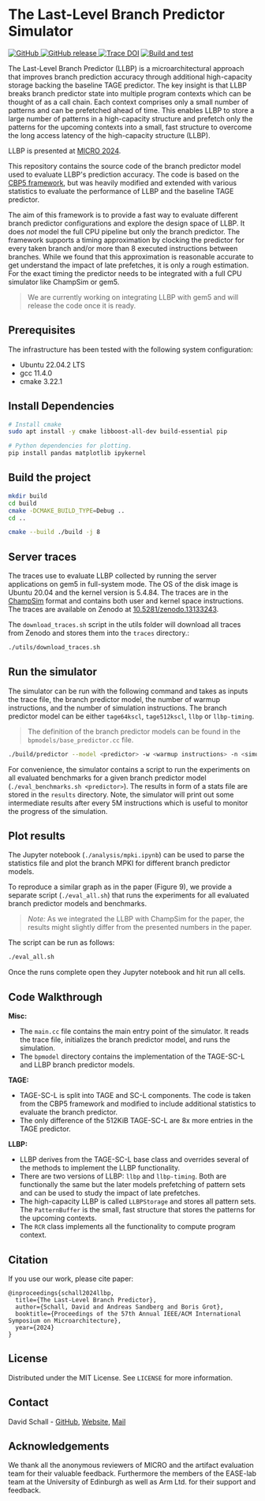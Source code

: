 # The Last-Level Branch Predictor Simulator

<p align="left">
    <a href="https://github.com/dhschall/LLBP/blob/main/LICENSE">
        <img alt="GitHub" src="https://img.shields.io/badge/License-MIT-yellow.svg">
    </a>
    <a href="https://github.com/dhschall/LLBP/releases">
        <img alt="GitHub release" src="https://img.shields.io/github/v/release/dhschall/LLBP">
    </a>
    <a href="https://doi.org/10.5281/zenodo.13197409"><img src="https://zenodo.org/badge/DOI/10.5281/zenodo.13197409.svg" alt="Trace DOI"></a>
    <a href="https://github.com/dhschall/LLBP/actions/workflows/build-and-run.yml">
        <img alt="Build and test" src="https://github.com/dhschall/LLBP/actions/workflows/build-and-run.yml/badge.svg">
    </a>

</p>


The Last-Level Branch Predictor (LLBP) is a microarchitectural approach that improves branch prediction accuracy through additional high-capacity storage backing the baseline TAGE predictor. The key insight is that LLBP breaks branch predictor state into multiple program contexts which can be thought of as a call chain. Each context comprises only a small number of patterns and can be prefetched ahead of time. This enables LLBP to store a large number of patterns in a high-capacity structure and prefetch only the patterns for the upcoming contexts into a small, fast structure to overcome the long access latency of the high-capacity structure (LLBP).

LLBP is presented at [MICRO 2024](https://microarch.org/micro57/).

This repository contains the source code of the branch predictor model used to evaluate LLBP's prediction accuracy. The code is based on the [CBP5 framework](http://www.jilp.org/cbp2016/), but was heavily modified and extended with various statistics to evaluate the performance of LLBP and the baseline TAGE predictor.

The aim of this framework is to provide a fast way to evaluate different branch predictor configurations and explore the design space of LLBP. It does *not* model the full CPU pipeline but only the branch predictor.
The framework supports a timing approximation by clocking the predictor for every taken branch and/or more than 8 executed instructions between branches. While we found that this approximation is reasonable accurate to get understand the impact of late prefetches, it is only a rough estimation. For the exact timing the predictor needs to be integrated with a full CPU simulator like ChampSim or gem5.
> We are currently working on integrating LLBP with gem5 and will release the code once it is ready.



## Prerequisites

The infrastructure has been tested with the following system configuration:

* Ubuntu 22.04.2 LTS
* gcc 11.4.0
* cmake 3.22.1


## Install Dependencies

```bash
# Install cmake
sudo apt install -y cmake libboost-all-dev build-essential pip

# Python dependencies for plotting.
pip install pandas matplotlib ipykernel

```


## Build the project

```bash
mkdir build
cd build
cmake -DCMAKE_BUILD_TYPE=Debug ..
cd ..

cmake --build ./build -j 8

```

## Server traces

The traces use to evaluate LLBP collected by running the server applications on gem5 in full-system mode. The OS of the disk image is Ubuntu 20.04 and the kernel version is 5.4.84. The traces are in the [ChampSim](https://github.com/ChampSim/ChampSim) format and contains both user and kernel space instructions. The traces are available on Zenodo at [10.5281/zenodo.13133243](https://doi.org/10.5281/zenodo.13133243).

The `download_traces.sh` script in the utils folder will download all traces from Zenodo and stores them into the `traces` directory.:

```bash
./utils/download_traces.sh
```


## Run the simulator

The simulator can be run with the following command and takes as inputs the trace file, the branch predictor model, the number of warmup instructions, and the number of simulation instructions.
The branch predictor model can be either `tage64kscl`, `tage512kscl`, `llbp` or `llbp-timing`.
> The definition of the branch predictor models can be found in the `bpmodels/base_predictor.cc` file.

```bash
./build/predictor --model <predictor> -w <warmup instructions> -n <simulation instructions> <trace>
```

For convenience, the simulator contains a script to run the experiments on all evaluated benchmarks for a given branch predictor model (`./eval_benchmarks.sh <predictor>`).
The results in form of a stats file are stored in the `results` directory. Note, the simulator will print out some intermediate results after every 5M instructions which is useful to monitor the progress of the simulation.


## Plot results

The Jupyter notebook (`./analysis/mpki.ipynb`) can be used to parse the statistics file and plot the branch MPKI for different branch predictor models.

To reproduce a similar graph as in the paper (Figure 9), we provide a separate script (`./eval_all.sh`) that runs the experiments for all evaluated branch predictor models and benchmarks.

> *Note:* As we integrated the LLBP with ChampSim for the paper, the results might slightly differ from the presented numbers in the paper.

The script can be run as follows:

```bash
./eval_all.sh
```
Once the runs complete open they Jupyter notebook and hit run all cells.



## Code Walkthrough

**Misc:**
* The `main.cc` file contains the main entry point of the simulator. It reads the trace file, initializes the branch predictor model, and runs the simulation.
* The `bpmodel` directory contains the implementation of the TAGE-SC-L and LLBP branch predictor models.

**TAGE:**
* TAGE-SC-L is split into TAGE and SC-L components. The code is taken from the CBP5 framework and modified to include additional statistics to evaluate the branch predictor.
* The only difference of the 512KiB TAGE-SC-L are 8x more entries in the TAGE predictor.

**LLBP:**
* LLBP derives from the TAGE-SC-L base class and overrides several of the methods to implement the LLBP functionality.
* There are two versions of LLBP: `llbp` and `llbp-timing`. Both are functionally the same but the later models prefetching of pattern sets and can be used to study the impact of late prefetches.
* The high-capacity LLBP is called `LLBPStorage` and stores all pattern sets. The `PatternBuffer` is the small, fast structure that stores the patterns for the upcoming contexts.
* The `RCR` class implements all the functionality to compute program context.


## Citation
If you use our work, please cite paper:
```
@inproceedings{schall2024llbp,
  title={The Last-Level Branch Predictor},
  author={Schall, David and Andreas Sandberg and Boris Grot},
  booktitle={Proceedings of the 57th Annual IEEE/ACM International Symposium on Microarchitecture},
  year={2024}
}
```

## License

Distributed under the MIT License. See `LICENSE` for more information.

## Contact

David Schall - [GitHub](https://github.com/dhschall), [Website](https://dhschall.github.io/), [Mail](mailto:david.schall@tum.de)

## Acknowledgements
We thank all the anonymous reviewers of MICRO and the artifact evaluation team for their valuable feedback. Furthermore the members of the EASE-lab team at the University of Edinburgh as well as Arm Ltd. for their support and feedback.
